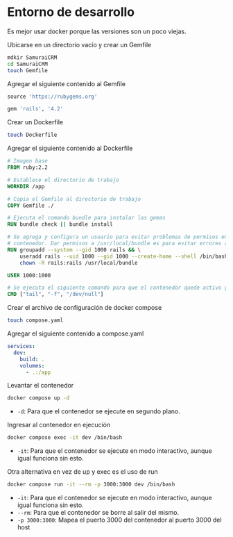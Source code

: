 # Entorno de desarrollo
Es mejor usar docker porque las versiones son un poco viejas.

Ubicarse en un directorio vacío y crear un Gemfile
```sh
mdkir SamuraiCRM
cd SamuraiCRM
touch Gemfile
```

Agregar el siguiente contenido al Gemfile
```ruby
source 'https://rubygems.org'

gem 'rails', '4.2'
```

Crear un Dockerfile
```sh
touch Dockerfile
```

Agregar el siguiente contenido al Dockerfile
```Dockerfile
# Imagen base
FROM ruby:2.2

# Establece el directorio de trabajo
WORKDIR /app

# Copia el Gemfile al directorio de trabajo
COPY Gemfile ./

# Ejecuta el comando bundle para instalar las gemas
RUN bundle check || bundle install

# Se agrega y configura un usuario para evitar problemas de permisos en los archivos compartidos entre el host y el
# contenedor. Dar permisos a /usr/local/bundle es para evitar errores al generar la aplicación Rails.
RUN groupadd --system --gid 1000 rails && \
    useradd rails --uid 1000 --gid 1000 --create-home --shell /bin/bash && \
    chown -R rails:rails /usr/local/bundle

USER 1000:1000

# Se ejecuta el siguiente comando para que el contenedor quede activo y no finalice inmediatamente
CMD ["tail", "-f", "/dev/null"]
```

Crear el archivo de configuración de docker compose
```sh
touch compose.yaml
```

Agregar el siguiente contenido a compose.yaml
```yaml
services:
  dev:
    build: .
    volumes:
      - .:/app
```

Levantar el contenedor
```sh
docker compose up -d
```
- `-d`: Para que el contenedor se ejecute en segundo plano.

Ingresar al contenedor en ejecución
```sh
docker compose exec -it dev /bin/bash
```
- `-it`: Para que el contenedor se ejecute en modo interactivo, aunque igual funciona sin esto.

Otra alternativa en vez de up y exec es el uso de run
```sh
docker compose run -it --rm -p 3000:3000 dev /bin/bash
```
- `-it`: Para que el contenedor se ejecute en modo interactivo, aunque igual funciona sin esto.
- `--rm`: Para que el contenedor se borre al salir del mismo.
- `-p 3000:3000`: Mapea el puerto 3000 del contenedor al puerto 3000 del host
